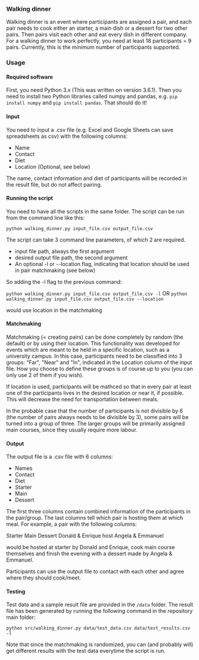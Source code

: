 ### Walking dinner

Walking dinner is an event where participants are assigned a pair, and each pair needs to cook either an starter, a main dish or a dessert for two other pairs. Then pairs visit each other and eat every dish in different company. For a walking dinner to work perfectly, you need at least 18 participants = 9 pairs. Currently, this is the minimum number of participants supported.


### Usage

#### Required software

First, you need Python 3.x (This was written on version 3.6.1). Then you need to install two Python libraries called numpy and pandas, e.g. ```pip install numpy``` and ```pip install pandas```. That should do it!

#### Input

You need to input a .csv file (e.g. Excel and Google Sheets can save spreadsheets as csv) with the following columns:

- Name
- Contact
- Diet
- Location (Optional, see below)

The name, contact information and diet of participants will be recorded in the result file, but do not affect pairing.

#### Running the script

You need to have all the scripts in the same folder. The script can be run from the command line like this:

```python walking_dinner.py input_file.csv output_file.csv```

The script can take 3 command line parameters, of which 2 are required.

- input file path, always the first argument
- desired output file path, the second argument
- An optional -l or --location flag, indicating that location should be used in pair matchmaking (see below)

So adding the -l flag to the previous command:

```python walking_dinner.py input_file.csv output_file.csv -l```
OR
```python walking_dinner.py input_file.csv output_file.csv --location```

would use location in the matchmaking

#### Matchmaking

Matchmaking (= creating pairs) can be done completely by random (the default) or by using their location. This functionality was developed for events which are meant to be held in a specific location, such as a university campus. In this case, participants need to be classified into 3 groups: "Far", "Near" and "In", indicated in the Location column of the input file. How you choose to define these groups is of course up to you (you can only use 2 of them if you wish). 

If location is used, participants will be mathced so that in every pair at least one of the participants lives in the desired location or near it, if possible. This will decrease the need for transportation between meals. 

In the probable case that the number of participants is not divisible by 6 (the number of pairs always needs to be divisible by 3), some pairs will be turned into a group of three. The larger groups will be primarily assigned main courses, since they usually require more labour.

#### Output

The output file is a .csv file with 6 columns:

- Names
- Contact
- Diet
- Starter
- Main
- Dessert

The first three columns contain combined information of the participants in the pair/group. The last columns tell which pair is hosting them at which meal. For example, a pair with the following columns:

Starter          Main  Dessert
Donald & Enrique host  Angela & Emmanuel

would be hosted at starter by Donald and Enrique, cook main course themselves and finish the evening with a dessert made by Angela & Emmanuel.

Participants can use the output file to contact with each other and agree where they should cook/meet.

#### Testing

Test data and a sample result file are provided in the ```/data``` folder. The result file has been generated by running the following command in the repository main folder:

```python src/walking_dinner.py data/test_data.csv data/test_results.csv -l```

Note that since the matchmaking is randomized, you can (and probably will) get different results with the test data everytime the script is run.